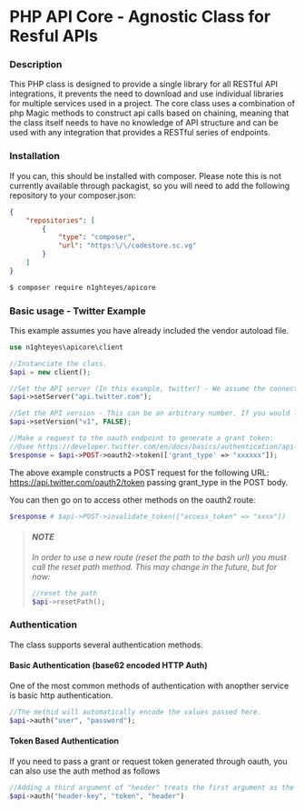 # PHP API Core - Agnostic Class for Resful APIs

### Description

This PHP class is designed to provide a single library for all RESTful API integrations, it prevents the need to download and use individual libraries for multiple services used in a project. The core class uses a combination of php Magic methods to construct api calls based on chaining, meaning that the class itself needs to have no knowledge of API structure and can be used with any integration that provides a RESTful series of endpoints.

### Installation

If you can, this should be installed with composer. Please note this is not currently available through packagist, so you will need to add the following repository to your composer.json:

```json
{
    "repositories": [
        {
            "type": "composer",
            "url": "https:\/\/codestore.sc.vg"
        }
    ]
}
```
```bash
$ composer require n1ghteyes/apicore
```

### Basic usage - Twitter Example

This example assumes you have already included the vendor autoload file.
```php
use n1ghteyes\apicore\client

//Instanciate the class.
$api = new client();

//Set the API server (In this example, twitter) - We assume the connection is HTTPS.
$api->setServer("api.twitter.com");

//Set the API version - This can be an arbitrary number. If you would like to exclude the version number from the request path, pass FALSE as the second argument.
$api->setVersion("v1", FALSE);

//Make a request to the oauth endpoint to generate a grant token:
//@see https://developer.twitter.com/en/docs/basics/authentication/api-reference/token
$response = $api->POST->oauth2->token(['grant_type' => "xxxxxx"]);
```

The above example constructs a POST request for the following URL: https://api.twitter.com/oauth2/token passing grant_type in the POST body.

You can then go on to access other methods on the oauth2 route:
```php
$response # $api->POST->invalidate_token(["access_token" => "xxxx"])
```
> #### *NOTE*
> *In order to use a new route (reset the path to the bash url) you must call the reset path method. This may change in the future, but for now:*
>
> ```php
> //reset the path
> $api->resetPath();
> ```

### Authentication

The class supports several authentication methods.

#### Basic Authentication (base62 encoded HTTP Auth)

One of the most common methods of authentication with anopther service is basic http authentication.

```php
//The methid will automatically encode the values passed here.
$api->auth("user", "password");
```

#### Token Based Authentication

If you need to pass a grant or request token generated through oauth, you can also use the auth method as follows

```php
//Adding a third argument of "header" treats the first argument as the header name and the second as the header value. This can be used to add any custom header to the request. 
$api->auth("header-key", "token", "header")
```
